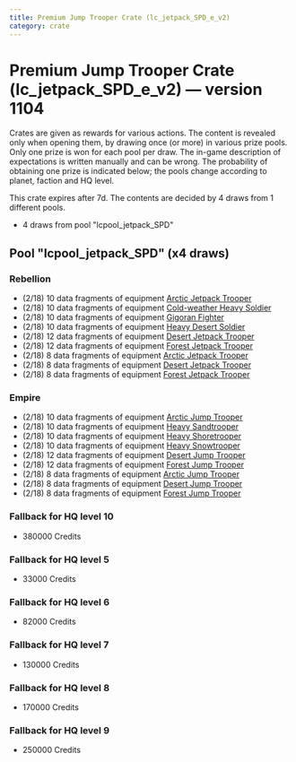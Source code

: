 ```yaml
---
title: Premium Jump Trooper Crate (lc_jetpack_SPD_e_v2)
category: crate
---
```


# Premium Jump Trooper Crate (lc_jetpack_SPD_e_v2) — version 1104

Crates are given as rewards for various actions. The content is revealed only when opening them, by drawing once (or more) in various prize pools. Only one prize is won for each pool per draw. The in-game description of expectations is written manually and can be wrong. The probability of obtaining one prize is indicated below; the pools change according to planet, faction and HQ level.

This crate expires after 7d. The contents are decided by 4 draws from 1 different pools.
  * 4 draws from pool "lcpool_jetpack_SPD"

## Pool "lcpool_jetpack_SPD" (x4 draws)

### Rebellion

  * (2/18) 10 data fragments of equipment [Arctic Jetpack Trooper](eqpRebelEchoBaseJetpackTrooper)
  * (2/18) 10 data fragments of equipment [Cold-weather Heavy Soldier](eqpRebelEchoBaseHeavySoldier)
  * (2/18) 10 data fragments of equipment [Gigoran Fighter](eqpRebelShaggyAlien)
  * (2/18) 10 data fragments of equipment [Heavy Desert Soldier](eqpRebelHeavySandSoldier)
  * (2/18) 12 data fragments of equipment [Desert Jetpack Trooper](eqpRebelSandJetpackTrooper)
  * (2/18) 12 data fragments of equipment [Forest Jetpack Trooper](eqpRebelPentagonJetpackTrooper)
  * (2/18) 8 data fragments of equipment [Arctic Jetpack Trooper](eqpRebelEchoBaseJetpackTrooper)
  * (2/18) 8 data fragments of equipment [Desert Jetpack Trooper](eqpRebelSandJetpackTrooper)
  * (2/18) 8 data fragments of equipment [Forest Jetpack Trooper](eqpRebelPentagonJetpackTrooper)

### Empire

  * (2/18) 10 data fragments of equipment [Arctic Jump Trooper](eqpEmpireSnowJumpTrooper)
  * (2/18) 10 data fragments of equipment [Heavy Sandtrooper](eqpEmpireHeavySandtrooper)
  * (2/18) 10 data fragments of equipment [Heavy Shoretrooper](eqpEmpirePentagonHeavyTrooper)
  * (2/18) 10 data fragments of equipment [Heavy Snowtrooper](eqpEmpireHeavySnowtrooper)
  * (2/18) 12 data fragments of equipment [Desert Jump Trooper](eqpEmpireSandJumpTrooper)
  * (2/18) 12 data fragments of equipment [Forest Jump Trooper](eqpEmpirePentagonJumpTrooper)
  * (2/18) 8 data fragments of equipment [Arctic Jump Trooper](eqpEmpireSnowJumpTrooper)
  * (2/18) 8 data fragments of equipment [Desert Jump Trooper](eqpEmpireSandJumpTrooper)
  * (2/18) 8 data fragments of equipment [Forest Jump Trooper](eqpEmpirePentagonJumpTrooper)

### Fallback for HQ level 10

  * 380000 Credits

### Fallback for HQ level 5

  * 33000 Credits

### Fallback for HQ level 6

  * 82000 Credits

### Fallback for HQ level 7

  * 130000 Credits

### Fallback for HQ level 8

  * 170000 Credits

### Fallback for HQ level 9

  * 250000 Credits